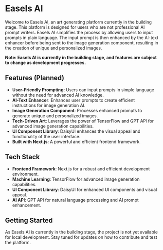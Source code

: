 # Easels AI

Welcome to Easels AI, an art generating platform currently in the building stage. This platform is designed for users who are not professional AI prompt writers. Easels AI simplifies the process by allowing users to input prompts in plain language. The input prompt is then enhanced by the AI-text enhancer before being sent to the image generation component, resulting in the creation of unique and personalized images.

**Note: Easels AI is currently in the building stage, and features are subject to change as development progresses.**

## Features (Planned)

- **User-Friendly Prompting**: Users can input prompts in simple language without the need for advanced AI knowledge.
- **AI-Text Enhancer**: Enhances user prompts to create efficient instructions for image generation AI.
- **Image Generation Component**: Processes enhanced prompts to generate unique and personalized images.
- **Tech-Driven Art**: Leverages the power of TensorFlow and GPT API for advanced image generation capabilities.
- **UI Component Library**: DaisyUI enhances the visual appeal and functionality of the user interface.
- **Built with Next.js**: A powerful and efficient frontend framework.

## Tech Stack

- **Frontend Framework**: Next.js for a robust and efficient development environment.
- **Machine Learning**: TensorFlow for advanced image generation capabilities.
- **UI Component Library**: DaisyUI for enhanced UI components and visual appeal.
- **AI API**: GPT API for natural language processing and AI prompt enhancement.

## Getting Started

As Easels AI is currently in the building stage, the project is not yet available for local development. Stay tuned for updates on how to contribute and test the platform.

